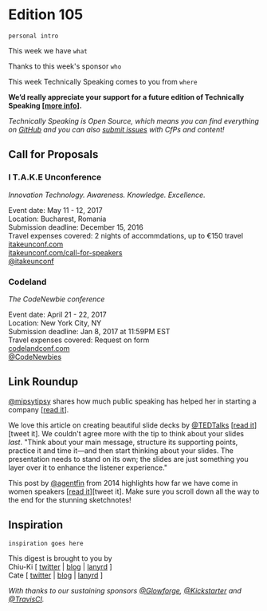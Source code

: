 # Edition 105

`personal intro`

This week we have `what`

Thanks to this week's sponsor `who`

This week Technically Speaking comes to you from `where`

**We’d really appreciate your support for a future edition of Technically Speaking [[more info](http://www.techspeak.email/sponsorship/)].**  

*Technically Speaking is Open Source, which means you can find everything on [GitHub](https://github.com/catehstn/technically-speaking/) and you can also [submit issues](https://github.com/catehstn/technically-speaking/issues/new) with CfPs and content!*  

## Call for Proposals

### I T.A.K.E Unconference 
*Innovation Technology. Awareness. Knowledge. Excellence.* 

Event date: May 11 - 12, 2017  
Location: Bucharest, Romania  
Submission deadline: December 15, 2016  
Travel expenses covered: 2 nights of accommdations, up to €150 travel  
[itakeunconf.com](http://itakeunconf.com)  
[itakeunconf.com/call-for-speakers](http://itakeunconf.com/call-for-speakers/)  
[@itakeunconf](https://twitter.com/itakeunconf)


### Codeland
*The CodeNewbie conference* 
 
Event date: April 21 - 22, 2017  
Location: New York City, NY  
Submission deadline: Jan 8, 2017 at 11:59PM EST  
Travel expenses covered: Request on form  
[codelandconf.com](http://codelandconf.com)  
[@CodeNewbies](https://twitter.com/CodeNewbies)


## Link Roundup

[@mipsytipsy](http://twitter.com/mipsytipsy) shares how much public speaking has helped her in starting a company [[read it](https://twitter.com/mipsytipsy/status/803483096116924416)].

We love this article on creating beautiful slide decks by [@TEDTalks](http://twitter.com/TEDTalks) [[read it](http://blog.ted.com/10-tips-for-better-slide-decks/)][tweet it]. We couldn't agree more with the tip to think about your slides *last*. "Think about your main message, structure its supporting points, practice it and time it—and then start thinking about your slides. The presentation needs to stand on its own; the slides are just something you layer over it to enhance the listener experience."

This post by [@agentfin](http://twitter.com/agentfin) from 2014 highlights how far we have come in women speakers [[read it](https://medium.com/@agentfin/-8840db605563#.tz9vtntq2)][tweet it]. Make sure you scroll down all the way to the end for the stunning sketchnotes!

## Inspiration

`inspiration goes here`  


This digest is brought to you by  
Chiu-Ki [ [twitter](https://twitter.com/chiuki) | [blog](http://blog.sqisland.com/) | [lanyrd](http://lanyrd.com/profile/chiuki/) ]  
Cate [ [twitter](https://twitter.com/catehstn) | [blog](http://www.catehuston.com/blog/) | [lanyrd](http://lanyrd.com/profile/catehstn/) ]

*With thanks to our sustaining sponsors [@Glowforge](http://twitter.com/glowforge), [@Kickstarter](http://twitter.com/kickstarter) and [@TravisCI](http://twitter.com/travisci).*
